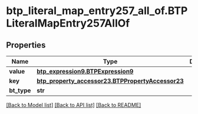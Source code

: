 # btp_literal_map_entry257_all_of.BTPLiteralMapEntry257AllOf

## Properties
Name | Type | Description | Notes
------------ | ------------- | ------------- | -------------
**value** | [**btp_expression9.BTPExpression9**](BTPExpression9.md) |  | [optional] 
**key** | [**btp_property_accessor23.BTPPropertyAccessor23**](BTPPropertyAccessor23.md) |  | [optional] 
**bt_type** | **str** |  | [optional] 

[[Back to Model list]](../README.md#documentation-for-models) [[Back to API list]](../README.md#documentation-for-api-endpoints) [[Back to README]](../README.md)


